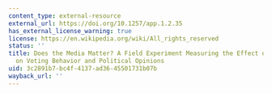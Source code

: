 ```yaml
---
content_type: external-resource
external_url: https://doi.org/10.1257/app.1.2.35
has_external_license_warning: true
license: https://en.wikipedia.org/wiki/All_rights_reserved
status: ''
title: Does the Media Matter? A Field Experiment Measuring the Effect of Newspapers
  on Voting Behavior and Political Opinions
uid: 3c2891b7-bc4f-4137-ad36-45501731b07b
wayback_url: ''
---
```


